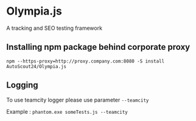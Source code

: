 Olympia.js
==========

A tracking and SEO testing framework

## Installing npm package behind corporate proxy ##

`npm --https-proxy=http://proxy.company.com:8080 -S install AutoScout24/Olympia.js`

## Logging ##
To use teamcity logger please use parameter `--teamcity`

Example : `phantom.exe someTests.js --teamcity`

